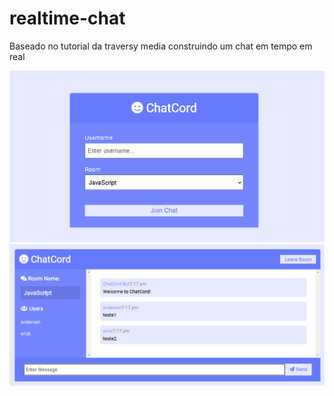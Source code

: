 # realtime-chat

Baseado no tutorial da traversy media construindo um chat em tempo em real

<img src="1.png"/>
<img src="2.png"/>
